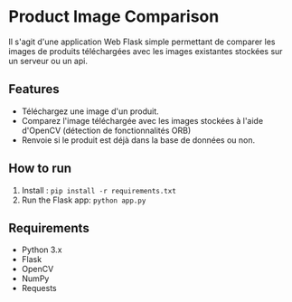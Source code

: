 # Product Image Comparison

Il s'agit d'une application Web Flask simple permettant de comparer les images de produits téléchargées avec les images existantes stockées sur un serveur ou un api.

## Features
- Téléchargez une image d'un produit.
- Comparez l'image téléchargée avec les images stockées à l'aide d'OpenCV (détection de fonctionnalités ORB)
- Renvoie si le produit est déjà dans la base de données ou non.

## How to run
1. Install : `pip install -r requirements.txt`
2. Run the Flask app: `python app.py`

## Requirements
- Python 3.x
- Flask
- OpenCV
- NumPy
- Requests
